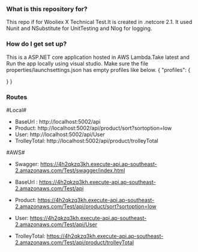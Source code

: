 ### What is this repository for? ###
This repo if for Wooliex X Technical Test.It is created in .netcore 2.1. It used Nunit and NSubstitute for UnitTesting and Nlog for logging.

### How do I get set up? ###
This is a ASP.NET core application hosted in AWS Lambda.Take latest and Run the app locally using visual studio.
Make sure the file properties/launchsettings.json has empty profiles like below.
{
  "profiles": {
    
  }
}


### Routes ###
#Local#
* BaseUrl : http://localhost:5002/api
* Product: http://localhost:5002/api/product/sort?sortoption=low
* User: http://localhost:5002/api/User
* TrolleyTotal: http://localhost:5002/api/product/trolleyTotal

#AWS#
* Swagger: https://4h2qkzq3kh.execute-api.ap-southeast-2.amazonaws.com/Test/swagger/index.html

* BaseUrl : https://4h2qkzq3kh.execute-api.ap-southeast-2.amazonaws.com/Test/api
* Product: https://4h2qkzq3kh.execute-api.ap-southeast-2.amazonaws.com/Test/api/product/sort?sortoption=low
* User: https://4h2qkzq3kh.execute-api.ap-southeast-2.amazonaws.com/Test/api/User
* TrolleyTotal: https://4h2qkzq3kh.execute-api.ap-southeast-2.amazonaws.com/Test/api/product/trolleyTotal 
